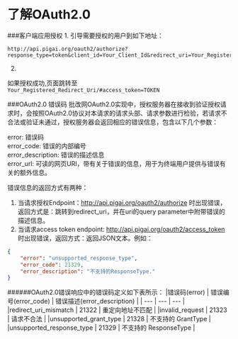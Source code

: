 # 了解OAuth2.0
###客户端应用授权
1.
引导需要授权的用户到如下地址：
```
http://api.pigai.org/oauth2/authorize?response_type=token&client_id=Your_Client_Id&redirect_uri=Your_Registered_Redirect_Uri&state=Your_State"
```
2.
如果授权成功,页面跳转至 `Your_Registered_Redirect_Uri/#access_token=TOKEN`

###OAuth2.0 错误码
批改网OAuth2.0实现中，授权服务器在接收到验证授权请求时，会按照OAuth2.0协议对本请求的请求头部、请求参数进行检验，若请求不合法或验证未通过，授权服务器会返回相应的错误信息，包含以下几个参数：

error: 错误码  
error_code: 错误的内部编号  
error_description: 错误的描述信息  
error_url: 可读的网页URI，带有关于错误的信息，用于为终端用户提供与错误有关的额外信息。

错误信息的返回方式有两种：
1. 当请求授权Endpoint：http://api.pigai.org/oauth2/authorize 时出现错误，返回方式是：跳转到redirect_uri，并在uri的query parameter中附带错误的描述信息。
2. 当请求access token endpoint: http://api.pigai.org/oauth2/access_token 时出现错误，返回方式：返回JSON文本。例如：
```json
{
    "error": "unsupported_response_type",
    "error_code": 21329,
    "error_description": "不支持的ResponseType."
}
```
######OAuth2.0错误响应中的错误码定义如下表所示：
|错误码(error) | 错误编号(error_code) | 错误描述(error_description) |
| --- | --- | --- |
|redirect_uri_mismatch | 21322 | 重定向地址不匹配 |
|invalid_request | 21323 | 请求不合法 |
|unsupported_grant_type | 21328 | 不支持的 GrantType |
|unsupported_response_type | 21329 | 不支持的 ResponseType |
